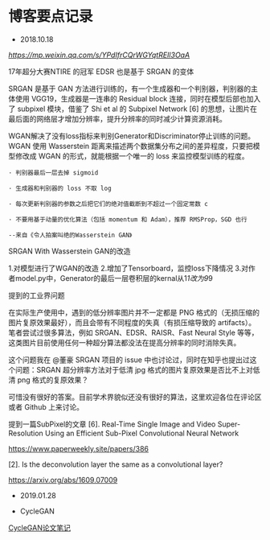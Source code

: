 博客要点记录
================
- 2018.10.18

*https://mp.weixin.qq.com/s/YPdIfrCQrWGYqtREIl3OaA*

17年超分大赛NTIRE 的冠军 EDSR 也是基于 SRGAN 的变体

SRGAN 是基于 GAN 方法进行训练的，有一个生成器和一个判别器，判别器的主体使用 VGG19，生成器是一连串的 Residual block 连接，同时在模型后部也加入了 subpixel 模块，借鉴了 Shi et al 的 Subpixel Network [6] 的思想，让图片在最后面的网络层才增加分辨率，提升分辨率的同时减少计算资源消耗。

WGAN解决了没有loss指标来判别Generator和Discriminator停止训练的问题。WGAN 使用 Wasserstein 距离来描述两个数据集分布之间的差异程度，只要把模型修改成 WGAN 的形式，就能根据一个唯一的 loss 来监控模型训练的程度。

    · 判别器最后一层去掉 sigmoid

    · 生成器和判别器的 loss 不取 log

    · 每次更新判别器的参数之后把它们的绝对值截断到不超过一个固定常数 c

    · 不要用基于动量的优化算法（包括 momentum 和 Adam），推荐 RMSProp，SGD 也行

    --来自《令人拍案叫绝的Wasserstein GAN》

SRGAN With Wasserstein GAN的改造

1.对模型进行了WGAN的改造 2.增加了Tensorboard，监控loss下降情况 3.对作者model.py中，Generator的最后一层卷积层的kernal从1*1改为9*9

提到的工业界问题

在实际生产使用中，遇到的低分辨率图片并不一定都是 PNG 格式的（无损压缩的图片复原效果最好），而且会带有不同程度的失真（有损压缩导致的 artifacts）。笔者尝试过很多算法，例如 SRGAN、EDSR、RAISR、Fast Neural Style 等等，这类图片目前使用任何一种超分算法都没法在提高分辨率的同时消除失真。



这个问题我在 @董豪 SRGAN 项目的 issue 中也讨论过，同时在知乎也提出过这个问题：SRGAN 超分辨率方法对于低清 jpg 格式的图片复原效果是否比不上对低清 png 格式的复原效果？



可惜没有很好的答案。目前学术界貌似还没有很好的算法，这里欢迎各位在评论区或者 Github 上来讨论。


提到一篇SubPixel的文章 [6]. Real-Time Single Image and Video Super-Resolution Using an Efficient Sub-Pixel Convolutional Neural Network

https://www.paperweekly.site/papers/386

[2]. Is the deconvolution layer the same as a convolutional layer?

https://arxiv.org/abs/1609.07009


- 2019.01.28

- CycleGAN 

[CycleGAN论文笔记](https://www.paperweekly.site/papers/notes/233)

